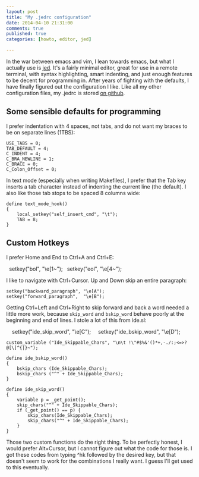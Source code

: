 ```yaml
---
layout: post
title: "My .jedrc configuration"
date: 2014-04-10 21:31:00
comments: true
published: true
categories: [howto, editor, jed]

---
```


In the war between emacs and vim, I lean towards emacs, but what I
actually use is [jed](http://www.jedsoft.org/jed/). It's a fairly
minimal editor, great for use in a remote terminal, with syntax
highlighting, smart indenting, and just enough features to be decent
for programming in. After years of fighting with the defaults, I have
finally figured out the configuration I like. Like all my other
configuration files, my .jedrc is stored
[on github](https://github.com/badgerman/dotfiles/blob/master/.jedrc).

<!-- more -->
## Some sensible defaults for programming

I prefer indentation with 4 spaces, not tabs, and do not want my
braces to be on separate lines (1TBS):

    USE_TABS = 0;
    TAB_DEFAULT = 4;
    C_INDENT = 4;
    C_BRA_NEWLINE = 1;
    C_BRACE = 0;
    C_Colon_Offset = 0;

In text mode (especially when writing Makefiles), I prefer that the
Tab key inserts a tab character instead of indenting the current line
(the default). I also like those tab stops to be spaced 8 columns wide:

    define text_mode_hook()
    {
        local_setkey("self_insert_cmd", "\t");
        TAB = 8;
    }

## Custom Hotkeys

I prefer Home and End to Ctrl+A and Ctrl+E:

  setkey("bol", "\e[1~");
  setkey("eol", "\e[4~");

I like to navigate with Ctrl+Cursor. Up and Down skip an entire paragraph:

    setkey("backward_paragraph", "\e[A");
    setkey("forward_paragraph",  "\e[B");

Getting Ctrl+Left and Ctrl+Right to skip forward and back a word
needed a little more work, because `skip_word` and `bskip_word` behave
poorly at the beginning and end of lines. I stole a lot of this from
ide.sl:

    setkey("ide_skip_word",      "\e[C");
    setkey("ide_bskip_word",     "\e[D");

    custom_variable ("Ide_Skippable_Chars", "\n\t !\"#$%&'()*+,-./:;<=>?@[\]^{|}~");

    define ide_bskip_word()
    {
        bskip_chars (Ide_Skippable_Chars);
        bskip_chars ("^" + Ide_Skippable_Chars);
    }
    
    define ide_skip_word()
    {
        variable p = _get_point();
        skip_chars("^" + Ide_Skippable_Chars);
        if (_get_point() == p) {
            skip_chars(Ide_Skippable_Chars);
            skip_chars("^" + Ide_Skippable_Chars);
        }
    }

Those two custom functions do the right thing. To be perfectly honest,
I would prefer Alt+Cursor, but I cannot figure out what the code for
those is. I got these codes from typing ^hk followed by the desired
key, but that doesn't seem to work for the combinations I really want.
I guess I'll get used to this eventually.
